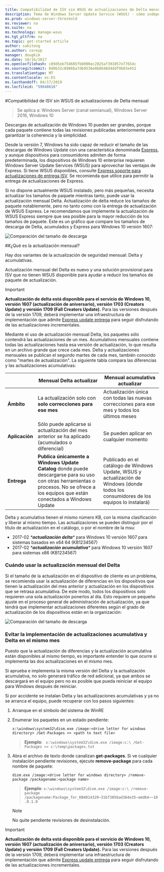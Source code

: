 ```yaml
---
title: Compatibilidad de ISV sin WSUS de actualizaciones de Delta mensual
description: Tema de Windows Server Update Service (WSUS) - cómo independientes de Software proveedores (ISV) puede usar temporalmente actualización mensual Delta en lugar de entrega de actualizaciones de WSUS Express para reducir el tamaño del paquete
ms.prod: windows-server-threshold
ms.reviewer: na
ms.suite: na
ms.technology: manage-wsus
ms.tgt_pltfrm: na
ms.topic: get-started article
author: sakitong
ms.author: coreyp
manager: dougkim
ms.date: 10/16/2017
ms.openlocfilehash: c89d5eb754685fb8000ac2025af391057e77654c
ms.sourcegitcommit: 0d0b32c8986ba7db9536e0b8648d4ddf9b03e452
ms.translationtype: MT
ms.contentlocale: es-ES
ms.lasthandoff: 04/17/2019
ms.locfileid: "59848616"
---
```

#<a name="monthly-delta-update-isv-support-without-wsus"></a>Compatibilidad de ISV sin WSUS de actualizaciones de Delta mensual

>Se aplica a: Windows Server (canal semianual), Windows Server 2016, Windows 10

Descargas de actualización de Windows 10 pueden ser grandes, porque cada paquete contiene todas las revisiones publicadas anteriormente para garantizar la coherencia y la simplicidad.  

Desde la versión 7, Windows ha sido capaz de reducir el tamaño de las descargas de Windows Update con una característica denominada [Express](https://technet.microsoft.com/library/cc708456(v=ws.10).aspx#Anchor_2), y aunque dispositivos para consumidores admiten de forma predeterminada, los dispositivos de Windows 10 enterprise requieren Windows Server Update Services (WSUS) para aprovechar las ventajas de Express. Si tiene WSUS disponibles, consulte [Express soporte para actualizaciones de entrega ISV](express-update-delivery-ISV-support.md). Se recomienda que utilice para permitir la entrega de actualizaciones de Express. 

Si no dispone actualmente WSUS instalado, pero más pequeñas, necesita actualizar los tamaños de paquete mientras tanto, puede usar la actualización mensual Delta. Actualización de delta reduce los tamaños de paquete notablemente, pero no tanto como con la entrega de actualización de WSUS Express. Le recomendamos que implemente la actualización de WSUS Express siempre que sea posible para la mayor reducción de los tamaños de paquete. Este es un gráfico que compare los tamaños de descarga de Delta, acumulados y Express para Windows 10 versión 1607:

![Comparación del tamaño de descarga](../../media/express-update-delivery-isv-support/delta-1.png)

##<a name="what-is-monthly-delta-update"></a>¿Qué es la actualización mensual?

Hay dos variantes de la actualización de seguridad mensual: Delta y acumulativas.

Actualización mensual del Delta es nuevo y una solución provisional para ISV que no tienen WSUS disponible para ayudar a reducir los tamaños de paquete de actualización.

>[!IMPORTANT]
>**Actualización de delta está disponible para el servicio de Windows 10, versión 1607 (actualización de aniversario), versión 1703 (Creators Update) y versión 1709 (Fall Creators Update).** Para las versiones después de la versión 1709, deberá implementar una infraestructura de implementación que admite [Express update entrega](express-update-delivery-ISV-support.md) para seguir disfrutando de las actualizaciones incrementales.

Mediante el uso de actualización mensual Delta, los paquetes sólo contendrá las actualizaciones de un mes. Acumulativos mensuales contiene todas las actualizaciones hasta esa versión de actualización, lo que resulta en un archivo grande que crece cada mes. Delta y actualizaciones mensuales se publican el segundo martes de cada mes, también conocido como "martes de actualización". La siguiente tabla compara las diferencias y las actualizaciones acumulativas:

|                    | Mensual **Delta** actualizar                                                                                                                                                                                                       | Mensual **acumulativa** actualizar                                                                                                                                                                                             |
|--------------------|--------------------------------------------------------------------------------------------------------------------------------------------------------------------------------------------------------------------------------|---------------------------------------------------------------------------------------------------------------------------------------------------------------------------------------------------------------------------|
| **Ámbito**          | La actualización solo con **solo correcciones para ese mes**                                                                                                                                                                           | Actualización única con todas las nuevas correcciones para ese mes y todos los últimos meses                                                                                                                                                   |
| **Aplicación**    | Sólo puede aplicarse si actualización del mes anterior se ha aplicado (acumulados o diferencial)                                                                                                                                           | Se pueden aplicar en cualquier momento                                                                                                                                                                                                |
| **Entrega**       | **Publica únicamente a Windows Update Catalog** donde puede descargarse para su uso con otras herramientas o procesos. No se ofrece a los equipos que están conectados a Windows Update                                                         | Publicado en el catálogo de Windows Update, WSUS y actualización de Windows (donde todos los consumidores de los equipos lo instalará)                                                                                                                |

Delta y acumulativa tienen el mismo número KB, con la misma clasificación y liberar al mismo tiempo. Las actualizaciones se pueden distinguir por el título de actualización en el catálogo, o por el nombre de la msu:

- 2017-02 *\***actualización delta**\** para Windows 10 versión 1607 para sistemas basados en x64 64 (KB1234567)
- 2017-02 *\***actualización acumulativa**\** para Windows 10 versión 1607 para sistemas x86 (KB1234567)                                                                                                                                                                                                                                                                                                                                                                                                                                                                                                                                                                                                                                                                                                                                                                                                                                                                                      

### <a name="when-to-use-monthly-delta-update"></a>Cuándo usar la actualización mensual del Delta

Si el tamaño de la actualización en el dispositivo de cliente es un problema, se recomienda usar la actualización de diferencias en los dispositivos que tienen la actualización del mes anterior y actualización en los dispositivos que se retrasa acumulativa. De este modo, todos los dispositivos solo requieren una sola actualización ponerlos al día. Esto requiere un pequeño ajuste en el proceso general de administración de actualización, ya que tendrá que implementar actualizaciones diferentes según el grado de actualización de los dispositivos están en la organización:

![Comparación del tamaño de descarga](../../media/express-update-delivery-isv-support/delta-2.png)

### <a name="prevent-deployment-of-delta-and-cumulative-updates-in-the-same-month"></a>Evitar la implementación de actualizaciones acumulativa y Delta en el mismo mes

Puesto que la actualización de diferencias y la actualización acumulativa están disponibles al mismo tiempo, es importante entender lo que ocurre si implementa las dos actualizaciones en el mismo mes.

Si aprueba e implementa la misma versión del Delta y la actualización acumulativa, no solo generará tráfico de red adicional, ya que ambos se descargará en el equipo pero no es posible que pueda reiniciar el equipo para Windows después de reiniciar.

Si por accidente se instalan Delta y las actualizaciones acumulativas y ya no se arranca el equipo, puede recuperar con los pasos siguientes:

1. Arranque en el símbolo del sistema de WinRE
2. Enumerar los paquetes en un estado pendiente:

    `x:\windows\system32\dism.exe /image:<drive letter for windows directory> /Get-Packages >> <path to text file>`
 
    > **Ejemplo**: ` x:\windows\system32\dism.exe /image:c:\ /Get-Packages >> c:\temp\packages.txt`
 
3. Abra el archivo de texto donde canalizan **get-packages**. Si ve cualquier instalación pendiente revisiones, ejecute **remove-package** para cada nombre de paquete:
 
   `dism.exe /image:<drive letter for windows directory> /remove-package /packagename:<package name>`
 
    > **Ejemplo**: `x:\windows\system32\dism.exe /image:c:\ /remove-package /packagename:Package_for_KB4014329~31bf3856ad364e35~amd64~~10.0.1.0`
 
    >[!NOTE]
    >No quite pendiente revisiones de desinstalación.

>[!IMPORTANT]
>**Actualización de delta está disponible para el servicio de Windows 10, versión 1607 (actualización de aniversario), versión 1703 (Creators Update) y versión 1709 (Fall Creators Update).** Para las versiones después de la versión 1709, deberá implementar una infraestructura de implementación que admite [Express update entrega](express-update-delivery-ISV-support.md) para seguir disfrutando de las actualizaciones incrementales.
